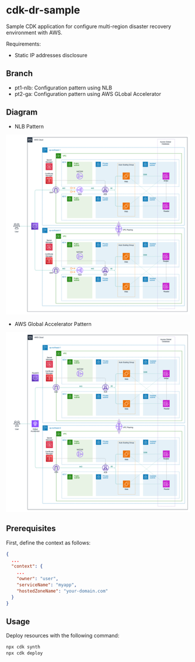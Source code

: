 cdk-dr-sample
=============

Sample CDK application for configure multi-region disaster recovery environment with AWS.

Requirements:

- Static IP addresses disclosure

Branch
------

- pt1-nlb: Configuration pattern using NLB
- pt2-ga: Configuration pattern using AWS GLobal Accelerator

Diagram
-------

- NLB Pattern

![diagram_pt1](docs/diagram_nlb.png)

- AWS Global Accelerator Pattern

![diagram_pt2](docs/diagram_ga.png)

Prerequisites
-------------

First, define the context as follows:

```json
{
  ...
  "context": {
    ...
    "owner": "user",
    "serviceName": "myapp",
    "hostedZoneName": "your-domain.com"
  }
}
```

Usage
-----

Deploy resources with the following command:

```sh
npx cdk synth
npx cdk deploy
```
